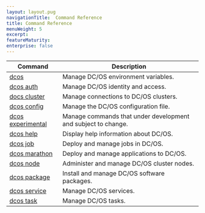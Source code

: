 ```yaml
---
layout: layout.pug
navigationTitle:  Command Reference
title: Command Reference
menuWeight: 5
excerpt:
featureMaturity:
enterprise: false
---
```


<!-- This source repo for this topic is https://github.com/dcos/dcos-docs -->



| Command | Description |
|---------|-------------|
| [dcos](/1.11/cli/command-reference/dcos-auth/)   | Manage DC/OS environment variables. |
| [dcos auth](/1.11/cli/command-reference/dcos-auth/)   |  Manage DC/OS identity and access. |
| [docs cluster](/1.11/cli/command-reference/dcos-cluster/) |  Manage connections to DC/OS clusters. |
| [dcos config](/1.11/cli/command-reference/dcos-config/) |  Manage the DC/OS configuration file. |
| [dcos experimental](/1.11/cli/command-reference/dcos-experimental/) | Manage commands that under development and subject to change. |
| [dcos help](/1.11/cli/command-reference/dcos-help/)    | Display help information about DC/OS.  |
| [dcos job](/1.11/cli/command-reference/dcos-job/)    | Deploy and manage jobs in DC/OS.  |
| [dcos marathon](/1.11/cli/command-reference/dcos-marathon/)  |  Deploy and manage applications to DC/OS.  |
| [dcos node](/1.11/cli/command-reference/dcos-node/)   |  Administer and manage DC/OS cluster nodes.  |
| [dcos package](/1.11/cli/command-reference/dcos-package/) | Install and manage DC/OS software packages. |
| [dcos service](/1.11/cli/command-reference/dcos-service/)  |  Manage DC/OS services.  |
| [dcos task](/1.11/cli/command-reference/dcos-task/)  |  Manage DC/OS tasks.  |
